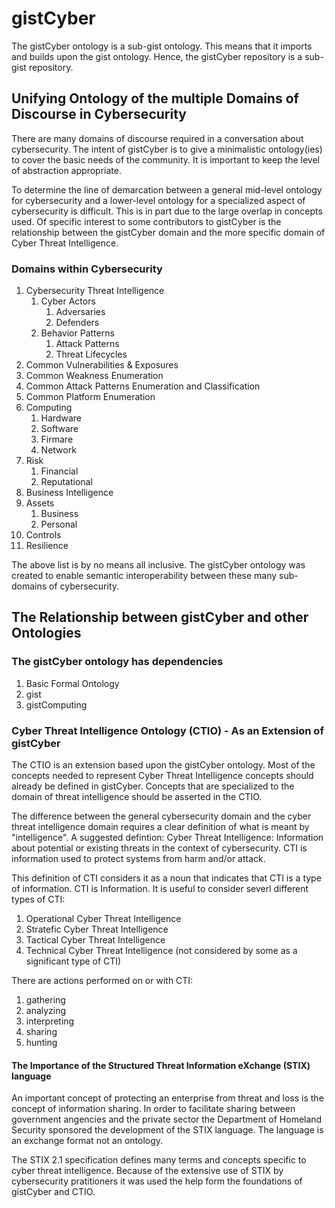 # gistCyber
The gistCyber ontology is a sub-gist ontology. This means that it imports and builds upon the gist ontology.
Hence, the gistCyber repository is a sub-gist repository.

## Unifying Ontology of the multiple Domains of Discourse in Cybersecurity
There are many domains of discourse required in a conversation about cybersecurity. The intent of gistCyber is to give a minimalistic ontology(ies) to cover the basic needs of the community. It is important to keep the level of abstraction appropriate.

To determine the line of demarcation between a general mid-level ontology for cybersecurity and a lower-level ontology for a specialized aspect of cybersecurity is difficult. This is in part due to the large overlap in concepts used. Of specific interest to some contributors to gistCyber is the relationship between the gistCyber domain and the more specific domain of Cyber Threat Intelligence.



### Domains within Cybersecurity
1. Cybersecurity Threat Intelligence
   1. Cyber Actors
      1. Adversaries
      1. Defenders
   1. Behavior Patterns
      1. Attack Patterns
      1. Threat Lifecycles
1. Common Vulnerabilities & Exposures
1. Common Weakness Enumeration
1. Common Attack Patterns Enumeration and Classification
1. Common Platform Enumeration
1. Computing
   1. Hardware
   1. Software
   1. Firmare
   1. Network
1. Risk
   1. Financial
   1. Reputational
1. Business Intelligence
1. Assets
   1. Business
   1. Personal
1. Controls
1. Resilience

The above list is by no means all inclusive. The gistCyber ontology was created to enable 
semantic interoperability between these many sub-domains of cybersecurity.

## The Relationship between gistCyber and other Ontologies

### The gistCyber ontology has dependencies
1. Basic Formal Ontology
1. gist
1. gistComputing

### Cyber Threat Intelligence Ontology (CTIO) - As an Extension of gistCyber
The CTIO is an extension based upon the gistCyber ontology. Most of the concepts needed to represent Cyber Threat Intelligence concepts should already be defined in gistCyber. Concepts that are specialized to the domain of threat intelligence should be asserted in the CTIO.

The difference between the general cybersecurity domain and the cyber threat intelligence domain requires a clear definition of what is meant by "intelligence".
A suggested defintion:
Cyber Threat Intelligence: Information about potential or existing threats in the context of cybersecurity. CTI is information used to protect systems from harm and/or attack.

This definition of CTI considers it as a noun that indicates that CTI is a type of information. CTI is Information. It is useful to consider severl different types of CTI:
1. Operational Cyber Threat Intelligence
1. Stratefic Cyber Threat Intelligence
1. Tactical Cyber Threat Intelligence
1. Technical Cyber Threat Intelligence (not considered by some as a significant type of CTI)


There are actions performed on or with CTI:
1. gathering
1. analyzing
1. interpreting
1. sharing
1. hunting

#### The Importance of the Structured Threat Information eXchange (STIX) language
An important concept of protecting an enterprise from threat and loss is the concept of information sharing.
In order to facilitate sharing between government angencies and the private sector the Department of Homeland 
Security sponsored the development of the STIX language. The language is an exchange format not an ontology.

The STIX 2.1 specification defines many terms and concepts specific to cyber threat intelligence. Because of the extensive
use of STIX by cybersecurity pratitioners it was used the help form the foundations of gistCyber and CTIO.




